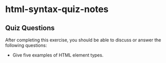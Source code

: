 # html-syntax-quiz-notes

## Quiz Questions

After completing this exercise, you should be able to discuss or answer the following questions:

- Give five examples of HTML element types.
<p> <h1> <head> <title> <body>

- What is the purpose of HTML attributes?
  To contain extra information for the element.

- Give an example of an HTML entity (escape character).
  &copy for the copyright symbol.

## Notes

All student notes should be written here.

How to write `Code Examples` in markdown

for JS:

```javascript
const data = 'Howdy';
```

for HTML:

```html
<div>
  <p>This is text content</p>
</div>
```

for CSS:

```css
div {
  width: 100%;
}
```
